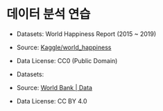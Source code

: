 # 데이터 분석 연습

- Datasets: World Happiness Report (2015 ~ 2019)
- Source: <a href="https://www.kaggle.com/datasets/unsdsn/world-happiness" target="_blank">Kaggle/world_happiness</a>
- Data License: CC0 (Public Domain)

- Datasets:
- Source: <a href="https://data.worldbank.org/country/KR" target="_blank">World Bank | Data</a>
- Data License: CC BY 4.0
